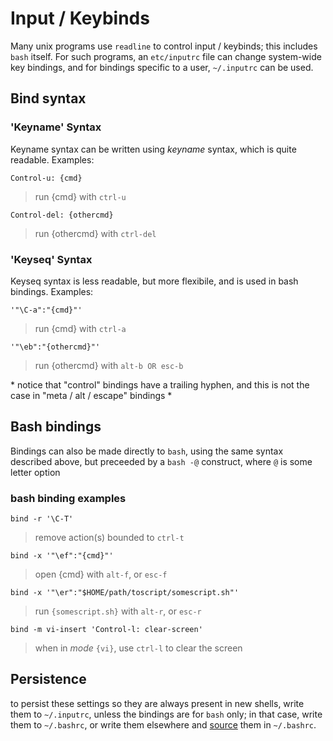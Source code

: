 # Input / Keybinds

Many unix programs use `readline` to control input / keybinds; this includes `bash` itself. For such programs, an `etc/inputrc` file can change system-wide key bindings, and for bindings specific to a user, `~/.inputrc` can be used.

## Bind syntax

### 'Keyname' Syntax

Keyname syntax can be written using *keyname* syntax, which is quite readable. Examples:

`Control-u: {cmd}`

> run {cmd} with `ctrl-u`

`Control-del: {othercmd}`

> run {othercmd} with `ctrl-del`

### 'Keyseq' Syntax

Keyseq syntax is less readable, but more flexibile, and is used in bash bindings. Examples:

`'"\C-a":"{cmd}"'`

> run {cmd} with `ctrl-a`

`'"\eb":"{othercmd}"'`

> run {othercmd} with `alt-b OR esc-b`

\* notice that "control" bindings have a trailing hyphen, and this is not the case in "meta / alt / escape" bindings \*

## Bash bindings

Bindings can also be made directly to `bash`, using the same syntax described above, but preceeded by a `bash -@` construct, where `@` is some letter option

### bash binding examples

`bind -r '\C-T'`

> remove action(s) bounded to `ctrl-t`

`bind -x '"\ef":"{cmd}"'`

> open {cmd} with `alt-f`, or `esc-f`

`bind -x '"\er":"$HOME/path/toscript/somescript.sh"'`

> run `{somescript.sh}` with `alt-r`, or `esc-r`

`bind -m vi-insert 'Control-l: clear-screen'`

> when in *mode* `{vi}`, use `ctrl-l` to clear the screen

## Persistence

to persist these settings so they are always present in new shells, write them to `~/.inputrc`, unless the bindings are for `bash` only; in that case, write them to `~/.bashrc`, or write them elsewhere and [source](../pages/sourcing.md) them in `~/.bashrc`.